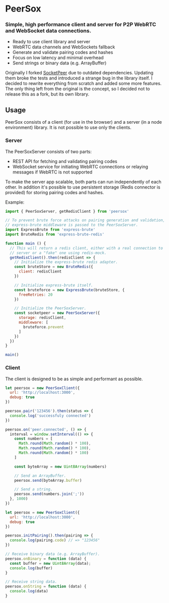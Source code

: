 # PeerSox
### Simple, high performance client and server for P2P WebRTC and WebSocket data connections.

* Ready to use client library and server
* WebRTC data channels and WebSockets fallback
* Generate and validate pairing codes and hashes
* Focus on low latency and minimal overhead
* Send strings or binary data (e.g. ArrayBuffer)

Originally I forked [SocketPeer](https://github.com/cvan/socketpeer) due to
outdated dependencies. Updating them broke the tests and introduced a strange
bug in the library itself. I decided to rewrite everything from scratch and
added some more features. The only thing left from the original is the concept,
so I decided not to release this as a fork, but its own library.

## Usage
PeerSox consists of a client (for use in the browser) and a server (in a node
environment) library. It is not possible to use only the clients.

### Server
The PeerSoxServer consists of two parts:
* REST API for fetching and validating pairing codes
* WebSocket service for initiating WebRTC connections or relaying messages if
  WebRTC is not supported

To make the server app scalable, both parts can run independently of each other.
In addition it's possible to use persistent storage (Redis connector is
provided) for storing pairing codes and hashes.

Example:
```javascript
import { PeerSoxServer, getRedisClient } from 'peersox'

// To prevent brute force attacks on pairing generation and validation, the
// express-brute middleware is passed to the PeerSoxServer.
import ExpressBrute from 'express-brute'
import BruteRedis from 'express-brute-redis'

function main () {
  // This will return a redis client, either with a real connection to a redis
  // server or a "fake" one using redis-mock.
  getRedisClient().then(redisClient => {
    // Initialize the express-brute redis adapter.
    const bruteStore = new BruteRedis({
      client: redisClient
    })

    // Initialize express-brute itself.
    const bruteforce = new ExpressBrute(bruteStore, {
      freeRetries: 20
    })

    // Initialize the PeerSoxServer.
    const socketpeer = new PeerSoxServer({
      storage: redisClient,
      middleware: [
        bruteforce.prevent
      ]
    })
  })
}

main()
```

### Client
The client is designed to be as simple and performant as possible.

```javascript
let peersox = new PeerSoxClient({
  url: 'http://localhost:3000',
  debug: true
})

peersox.pair('123456').then(status => {
  console.log('successfuly connected')
})

peersox.on('peer.connected', () => {
  interval = window.setInterval(() => {
    const numbers = [
      Math.round(Math.random() * 100),
      Math.round(Math.random() * 100),
      Math.round(Math.random() * 100)
    ]

    const byteArray = new Uint8Array(numbers)

    // Send an ArrayBuffer.
    peersox.send(byteArray.buffer)

    // Send a string.
    peersox.send(numbers.join(';'))
  }, 1000)
})
```

```javascript
let peersox = new PeerSoxClient({
  url: 'http://localhost:3000',
  debug: true
})

peersox.initPairing().then(pairing => {
  console.log(pairing.code) // => "123456"
})

// Receive binary data (e.g. ArrayBuffer).
peersox.onBinary = function (data) {
  const buffer = new Uint8Array(data);
  console.log(buffer)
}

// Receive string data.
peersox.onString = function (data) {
  console.log(data)
}
```
